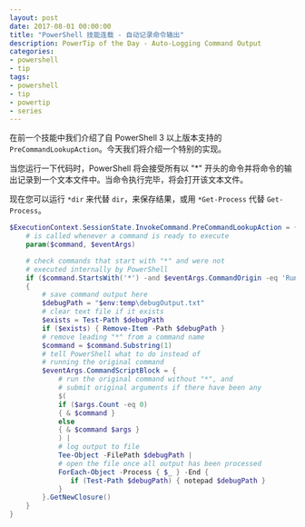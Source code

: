 ```yaml
---
layout: post
date: 2017-08-01 00:00:00
title: "PowerShell 技能连载 - 自动记录命令输出"
description: PowerTip of the Day - Auto-Logging Command Output
categories:
- powershell
- tip
tags:
- powershell
- tip
- powertip
- series
---
```

在前一个技能中我们介绍了自 PowerShell 3 以上版本支持的 `PreCommandLookupAction`。今天我们将介绍一个特别的实现。

当您运行一下代码时，PowerShell 将会接受所有以 "*" 开头的命令并将命令的输出记录到一个文本文件中。当命令执行完毕，将会打开该文本文件。

现在您可以运行 `*dir` 来代替 `dir`，来保存结果，或用 `*Get-Process` 代替 `Get-Process`。

```powershell
$ExecutionContext.SessionState.InvokeCommand.PreCommandLookupAction = {
    # is called whenever a command is ready to execute
    param($command, $eventArgs)

    # check commands that start with "*" and were not
    # executed internally by PowerShell
    if ($command.StartsWith('*') -and $eventArgs.CommandOrigin -eq 'Runspace')
    {
        # save command output here
        $debugPath = "$env:temp\debugOutput.txt"
        # clear text file if it exists
        $exists = Test-Path $debugPath
        if ($exists) { Remove-Item -Path $debugPath }
        # remove leading "*" from a command name
        $command = $command.Substring(1)
        # tell PowerShell what to do instead of
        # running the original command
        $eventArgs.CommandScriptBlock = {
            # run the original command without "*", and
            # submit original arguments if there have been any
            $(
            if ($args.Count -eq 0)
            { & $command }
            else
            { & $command $args }
            ) |
            # log output to file
            Tee-Object -FilePath $debugPath |
            # open the file once all output has been processed
            ForEach-Object -Process { $_ } -End {
               if (Test-Path $debugPath) { notepad $debugPath }
            }
        }.GetNewClosure()
    }
}
```

<!--本文国际来源：[Auto-Logging Command Output](http://community.idera.com/powershell/powertips/b/tips/posts/auto-logging-command-output)-->
